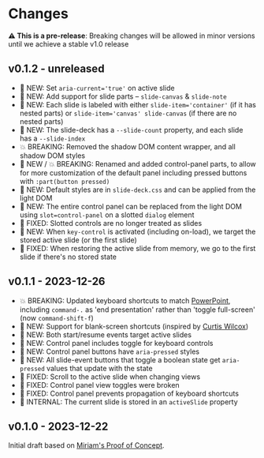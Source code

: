 # Changes

**⚠️ This is a pre-release**:
Breaking changes will be allowed in minor versions
until we achieve a stable v1.0 release

## v0.1.2 - unreleased

- 🚀 NEW: Set `aria-current='true'` on active slide
- 🚀 NEW: Add support for slide parts – `slide-canvas` & `slide-note`
- 🚀 NEW: Each slide is labeled with either
  `slide-item='container'` (if it has nested parts)
  or `slide-item='canvas' slide-canvas` (if there are no nested parts)
- 🚀 NEW: The slide-deck has a `--slide-count` property,
  and each slide has a `--slide-index`
- 💥 BREAKING: Removed the shadow DOM content wrapper,
  and all shadow DOM styles
- 🚀 NEW / 💥 BREAKING: Renamed and added control-panel parts,
  to allow for more customization of the default panel
  including pressed buttons with `:part(button pressed)`
- 🚀 NEW: Default styles are in `slide-deck.css`
  and can be applied from the light DOM
- 🚀 NEW: The entire control panel can be replaced
  from the light DOM using `slot=control-panel`
  on a slotted `dialog` element
- 🐞 FIXED: Slotted controls are no longer treated as slides
- 🚀 NEW: When `key-control` is activated (including on-load),
  we target the stored active slide (or the first slide)
- 🐞 FIXED: When restoring the active slide from memory,
  we go to the first slide if there's no stored state

## v0.1.1 - 2023-12-26

- 💥 BREAKING: Updated keyboard shortcuts
  to match [PowerPoint](https://support.microsoft.com/en-us/office/use-keyboard-shortcuts-to-deliver-powerpoint-presentations-1524ffce-bd2a-45f4-9a7f-f18b992b93a0#bkmk_frequent_macos),
  including `command-.` as 'end presentation'
  rather than 'toggle full-screen' (now `command-shift-f`)
- 🚀 NEW: Support for blank-screen shortcuts
  (inspired by [Curtis Wilcox](https://codepen.io/ccwilcox/details/NWJWwOE))
- 🚀 NEW: Both start/resume events target active slides
- 🚀 NEW: Control panel includes toggle for keyboard controls
- 🚀 NEW: Control panel buttons have `aria-pressed` styles
- 🚀 NEW: All slide-event buttons that toggle a boolean state
  get `aria-pressed` values that update with the state
- 🐞 FIXED: Scroll to the active slide when changing views
- 🐞 FIXED: Control panel view toggles were broken
- 🐞 FIXED: Control panel prevents propagation of keyboard shortcuts
- 👀 INTERNAL: The current slide is stored in an `activeSlide` property

## v0.1.0 - 2023-12-22

Initial draft
based on
[Miriam's Proof of Concept](https://codepen.io/miriamsuzanne/pen/eYXOLjE?editors=1010).
